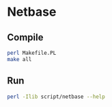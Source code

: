 # Netbase

## Compile

```sh
perl Makefile.PL
make all
```

## Run

```sh
perl -Ilib script/netbase --help
```
